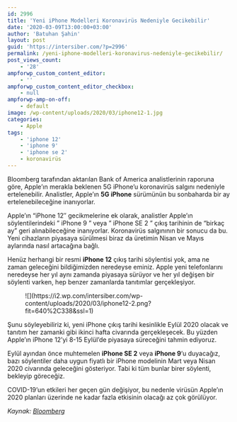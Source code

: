 ```yaml
---
id: 2996
title: 'Yeni iPhone Modelleri Koronavirüs Nedeniyle Gecikebilir'
date: '2020-03-09T13:00:00+03:00'
author: 'Batuhan Şahin'
layout: post
guid: 'https://intersiber.com/?p=2996'
permalink: /yeni-iphone-modelleri-koronavirus-nedeniyle-gecikebilir/
post_views_count:
    - '28'
ampforwp_custom_content_editor:
    - ''
ampforwp_custom_content_editor_checkbox:
    - null
ampforwp-amp-on-off:
    - default
image: /wp-content/uploads/2020/03/iphone12-1.jpg
categories:
    - Apple
tags:
    - 'iphone 12'
    - 'iphone 9'
    - 'iphone se 2'
    - koronavirüs
---
```


Bloomberg tarafından aktarılan Bank of America analistlerinin raporuna göre, Apple’ın merakla beklenen 5G iPhone’u koronavirüs salgını nedeniyle ertelenebilir. Analistler, Apple’ın ‌**5G iPhone‌** sürümünün bu sonbaharda bir ay ertelenebileceğine inanıyorlar.

Apple’ın “iPhone 12″ gecikmelerine ek olarak, analistler Apple’ın söylentilerindeki ” iPhone 9 ” veya ” iPhone SE 2 ” çıkış tarihinin de “birkaç ay” geri alınabileceğine inanıyorlar. Koronavirüs salgınının bir sonucu da bu. Yeni cihazların piyasaya sürülmesi biraz da üretimin Nisan ve Mayıs aylarında nasıl artacağına bağlı.

Henüz herhangi bir resmi **iPhone 12** çıkış tarihi söylentisi yok, ama ne zaman geleceğini bildiğimizden neredeyse eminiz. Apple yeni telefonlarını neredeyse her yıl aynı zamanda piyasaya sürüyor ve her yıl değişen bir söylenti varken, hep benzer zamanlarda tanıtımlar gerçekleşiyor.

<figure class="wp-block-image size-large">![](https://i2.wp.com/intersiber.com/wp-content/uploads/2020/03/iphone12-2.png?fit=640%2C338&ssl=1)</figure>Şunu söyleyebiliriz ki, yeni iPhone çıkış tarihi kesinlikle Eylül 2020 olacak ve tanıtım her zamanki gibi ikinci hafta civarında gerçekleşecek. Bu yüzden Apple’ın iPhone 12’yi 8-15 Eylül’de piyasaya süreceğini tahmin ediyoruz.

Eylül ayından önce muhtemelen **iPhone SE 2** veya **iPhone 9**‘u duyacağız, bazı söylentiler daha uygun fiyatlı bir iPhone modelinin Mart veya Nisan 2020 civarında geleceğini gösteriyor. Tabi ki tüm bunlar birer söylenti, bekleyip göreceğiz.

‌COVID-19’un etkileri her geçen gün değişiyor, bu nedenle virüsün Apple’ın 2020 planları üzerinde ne kadar fazla etkisinin olacağı az çok görülüyor.

*Kaynak: [Bloomberg](https://www.bloomberg.com/news/articles/2020-03-06/apple-s-5g-iphone-launch-may-see-coronavirus-delay-bofa-says)*